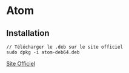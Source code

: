 # Atom
## Installation
    // Télécharger le .deb sur le site officiel
    sudo dpkg -i atom-deb64.deb

[Site Officiel](https://atom.io/)
